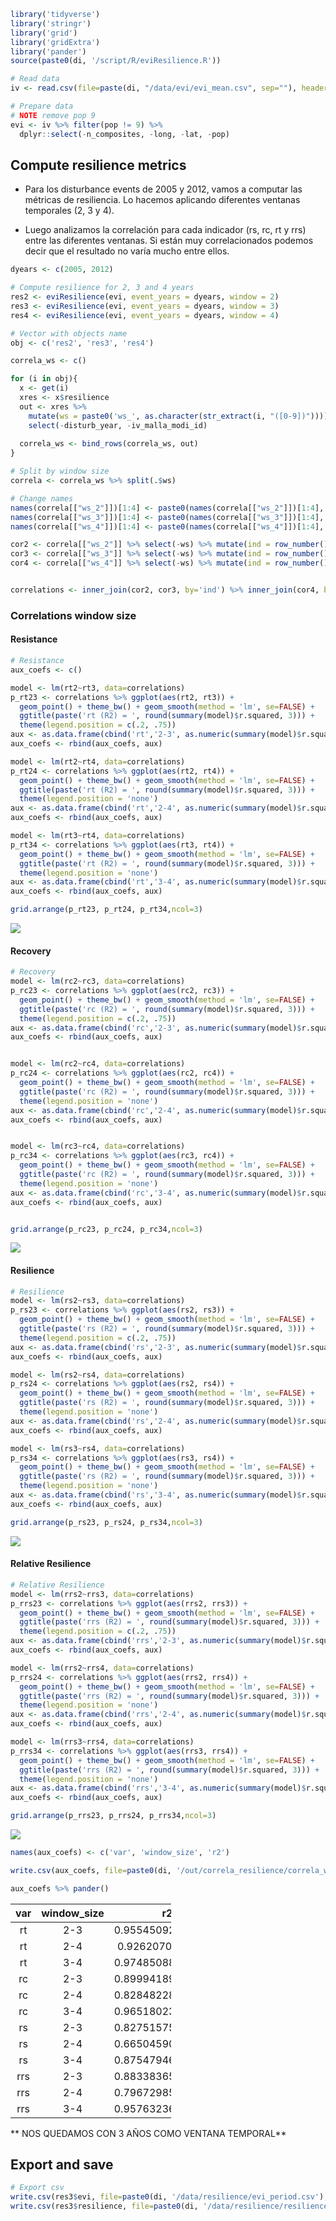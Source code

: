 ``` r
library('tidyverse')
library('stringr')
library('grid')
library('gridExtra')
library('pander')
source(paste0(di, '/script/R/eviResilience.R'))
```

``` r
# Read data
iv <- read.csv(file=paste(di, "/data/evi/evi_mean.csv", sep=""), header = TRUE, sep = ',')

# Prepare data
# NOTE remove pop 9 
evi <- iv %>% filter(pop != 9) %>% 
  dplyr::select(-n_composites, -long, -lat, -pop)
```

Compute resilience metrics
--------------------------

-   Para los disturbance events de 2005 y 2012, vamos a computar las métricas de resiliencia. Lo hacemos aplicando diferentes ventanas temporales (2, 3 y 4).

-   Luego analizamos la correlación para cada indicador (rs, rc, rt y rrs) entre las diferentes ventanas. Si están muy correlacionados podemos decir que el resultado no varía mucho entre ellos.

``` r
dyears <- c(2005, 2012)

# Compute resilience for 2, 3 and 4 years 
res2 <- eviResilience(evi, event_years = dyears, window = 2)
res3 <- eviResilience(evi, event_years = dyears, window = 3)
res4 <- eviResilience(evi, event_years = dyears, window = 4)
```

``` r
# Vector with objects name
obj <- c('res2', 'res3', 'res4')

correla_ws <- c()

for (i in obj){ 
  x <- get(i)
  xres <- x$resilience
  out <- xres %>% 
    mutate(ws = paste0('ws_', as.character(str_extract(i, "([0-9])")))) %>% 
    select(-disturb_year, -iv_malla_modi_id)
  
  correla_ws <- bind_rows(correla_ws, out)
}

# Split by window size 
correla <- correla_ws %>% split(.$ws) 

# Change names 
names(correla[["ws_2"]])[1:4] <- paste0(names(correla[["ws_2"]])[1:4], '2')
names(correla[["ws_3"]])[1:4] <- paste0(names(correla[["ws_3"]])[1:4], '3')
names(correla[["ws_4"]])[1:4] <- paste0(names(correla[["ws_4"]])[1:4], '4')

cor2 <- correla[["ws_2"]] %>% select(-ws) %>% mutate(ind = row_number())
cor3 <- correla[["ws_3"]] %>% select(-ws) %>% mutate(ind = row_number())
cor4 <- correla[["ws_4"]] %>% select(-ws) %>% mutate(ind = row_number())


correlations <- inner_join(cor2, cor3, by='ind') %>% inner_join(cor4, by='ind')
```

### Correlations window size

#### Resistance

``` r
# Resistance
aux_coefs <- c()

model <- lm(rt2~rt3, data=correlations)
p_rt23 <- correlations %>% ggplot(aes(rt2, rt3)) + 
  geom_point() + theme_bw() + geom_smooth(method = 'lm', se=FALSE) + 
  ggtitle(paste('rt (R2) = ', round(summary(model)$r.squared, 3))) + 
  theme(legend.position = c(.2, .75))
aux <- as.data.frame(cbind('rt','2-3', as.numeric(summary(model)$r.squared)))
aux_coefs <- rbind(aux_coefs, aux)

model <- lm(rt2~rt4, data=correlations)
p_rt24 <- correlations %>% ggplot(aes(rt2, rt4)) + 
  geom_point() + theme_bw() + geom_smooth(method = 'lm', se=FALSE) + 
  ggtitle(paste('rt (R2) = ', round(summary(model)$r.squared, 3))) +
  theme(legend.position = 'none')
aux <- as.data.frame(cbind('rt','2-4', as.numeric(summary(model)$r.squared)))
aux_coefs <- rbind(aux_coefs, aux)

model <- lm(rt3~rt4, data=correlations)
p_rt34 <- correlations %>% ggplot(aes(rt3, rt4)) + 
  geom_point() + theme_bw() + geom_smooth(method = 'lm', se=FALSE) + 
  ggtitle(paste('rt (R2) = ', round(summary(model)$r.squared, 3))) +
  theme(legend.position = 'none')
aux <- as.data.frame(cbind('rt','3-4', as.numeric(summary(model)$r.squared)))
aux_coefs <- rbind(aux_coefs, aux)

grid.arrange(p_rt23, p_rt24, p_rt34,ncol=3) 
```

<img src="compute_resilience_evi_files/figure-markdown_github/unnamed-chunk-5-1.png" style="display: block; margin: auto;" />

#### Recovery

``` r
# Recovery 
model <- lm(rc2~rc3, data=correlations)
p_rc23 <- correlations %>% ggplot(aes(rc2, rc3)) + 
  geom_point() + theme_bw() + geom_smooth(method = 'lm', se=FALSE) + 
  ggtitle(paste('rc (R2) = ', round(summary(model)$r.squared, 3))) + 
  theme(legend.position = c(.2, .75))
aux <- as.data.frame(cbind('rc','2-3', as.numeric(summary(model)$r.squared)))
aux_coefs <- rbind(aux_coefs, aux)


model <- lm(rc2~rc4, data=correlations)
p_rc24 <- correlations %>% ggplot(aes(rc2, rc4)) + 
  geom_point() + theme_bw() + geom_smooth(method = 'lm', se=FALSE) + 
  ggtitle(paste('rc (R2) = ', round(summary(model)$r.squared, 3))) +
  theme(legend.position = 'none')
aux <- as.data.frame(cbind('rc','2-4', as.numeric(summary(model)$r.squared)))
aux_coefs <- rbind(aux_coefs, aux)


model <- lm(rc3~rc4, data=correlations)
p_rc34 <- correlations %>% ggplot(aes(rc3, rc4)) + 
  geom_point() + theme_bw() + geom_smooth(method = 'lm', se=FALSE) + 
  ggtitle(paste('rc (R2) = ', round(summary(model)$r.squared, 3))) +
  theme(legend.position = 'none')
aux <- as.data.frame(cbind('rc','3-4', as.numeric(summary(model)$r.squared)))
aux_coefs <- rbind(aux_coefs, aux)


grid.arrange(p_rc23, p_rc24, p_rc34,ncol=3) 
```

<img src="compute_resilience_evi_files/figure-markdown_github/unnamed-chunk-6-1.png" style="display: block; margin: auto;" />

#### Resilience

``` r
# Resilience
model <- lm(rs2~rs3, data=correlations)
p_rs23 <- correlations %>% ggplot(aes(rs2, rs3)) + 
  geom_point() + theme_bw() + geom_smooth(method = 'lm', se=FALSE) + 
  ggtitle(paste('rs (R2) = ', round(summary(model)$r.squared, 3))) + 
  theme(legend.position = c(.2, .75))
aux <- as.data.frame(cbind('rs','2-3', as.numeric(summary(model)$r.squared)))
aux_coefs <- rbind(aux_coefs, aux)

model <- lm(rs2~rs4, data=correlations)
p_rs24 <- correlations %>% ggplot(aes(rs2, rs4)) + 
  geom_point() + theme_bw() + geom_smooth(method = 'lm', se=FALSE) + 
  ggtitle(paste('rs (R2) = ', round(summary(model)$r.squared, 3))) +
  theme(legend.position = 'none')
aux <- as.data.frame(cbind('rs','2-4', as.numeric(summary(model)$r.squared)))
aux_coefs <- rbind(aux_coefs, aux)

model <- lm(rs3~rs4, data=correlations)
p_rs34 <- correlations %>% ggplot(aes(rs3, rs4)) + 
  geom_point() + theme_bw() + geom_smooth(method = 'lm', se=FALSE) + 
  ggtitle(paste('rs (R2) = ', round(summary(model)$r.squared, 3))) +
  theme(legend.position = 'none')
aux <- as.data.frame(cbind('rs','3-4', as.numeric(summary(model)$r.squared)))
aux_coefs <- rbind(aux_coefs, aux)

grid.arrange(p_rs23, p_rs24, p_rs34,ncol=3) 
```

<img src="compute_resilience_evi_files/figure-markdown_github/unnamed-chunk-7-1.png" style="display: block; margin: auto;" />

#### Relative Resilience

``` r
# Relative Resilience
model <- lm(rrs2~rrs3, data=correlations)
p_rrs23 <- correlations %>% ggplot(aes(rrs2, rrs3)) + 
  geom_point() + theme_bw() + geom_smooth(method = 'lm', se=FALSE) + 
  ggtitle(paste('rrs (R2) = ', round(summary(model)$r.squared, 3))) + 
  theme(legend.position = c(.2, .75))
aux <- as.data.frame(cbind('rrs','2-3', as.numeric(summary(model)$r.squared)))
aux_coefs <- rbind(aux_coefs, aux)

model <- lm(rrs2~rrs4, data=correlations)
p_rrs24 <- correlations %>% ggplot(aes(rrs2, rrs4)) + 
  geom_point() + theme_bw() + geom_smooth(method = 'lm', se=FALSE) + 
  ggtitle(paste('rrs (R2) = ', round(summary(model)$r.squared, 3))) +
  theme(legend.position = 'none')
aux <- as.data.frame(cbind('rrs','2-4', as.numeric(summary(model)$r.squared)))
aux_coefs <- rbind(aux_coefs, aux)

model <- lm(rrs3~rrs4, data=correlations)
p_rrs34 <- correlations %>% ggplot(aes(rrs3, rrs4)) + 
  geom_point() + theme_bw() + geom_smooth(method = 'lm', se=FALSE) + 
  ggtitle(paste('rrs (R2) = ', round(summary(model)$r.squared, 3))) +
  theme(legend.position = 'none')
aux <- as.data.frame(cbind('rrs','3-4', as.numeric(summary(model)$r.squared)))
aux_coefs <- rbind(aux_coefs, aux)

grid.arrange(p_rrs23, p_rrs24, p_rrs34,ncol=3) 
```

<img src="compute_resilience_evi_files/figure-markdown_github/unnamed-chunk-8-1.png" style="display: block; margin: auto;" />

``` r
names(aux_coefs) <- c('var', 'window_size', 'r2')

write.csv(aux_coefs, file=paste0(di, '/out/correla_resilience/correla_window_size_evi.csv'), row.names = F)
```

``` r
aux_coefs %>% pander()
```

<table style="width:51%;">
<colgroup>
<col width="8%" />
<col width="19%" />
<col width="23%" />
</colgroup>
<thead>
<tr class="header">
<th align="center">var</th>
<th align="center">window_size</th>
<th align="center">r2</th>
</tr>
</thead>
<tbody>
<tr class="odd">
<td align="center">rt</td>
<td align="center">2-3</td>
<td align="center">0.955450926921608</td>
</tr>
<tr class="even">
<td align="center">rt</td>
<td align="center">2-4</td>
<td align="center">0.92620704211355</td>
</tr>
<tr class="odd">
<td align="center">rt</td>
<td align="center">3-4</td>
<td align="center">0.974850886801899</td>
</tr>
<tr class="even">
<td align="center">rc</td>
<td align="center">2-3</td>
<td align="center">0.899941896683591</td>
</tr>
<tr class="odd">
<td align="center">rc</td>
<td align="center">2-4</td>
<td align="center">0.828482285426833</td>
</tr>
<tr class="even">
<td align="center">rc</td>
<td align="center">3-4</td>
<td align="center">0.965180230447147</td>
</tr>
<tr class="odd">
<td align="center">rs</td>
<td align="center">2-3</td>
<td align="center">0.827515756641927</td>
</tr>
<tr class="even">
<td align="center">rs</td>
<td align="center">2-4</td>
<td align="center">0.665045903961248</td>
</tr>
<tr class="odd">
<td align="center">rs</td>
<td align="center">3-4</td>
<td align="center">0.875479466269448</td>
</tr>
<tr class="even">
<td align="center">rrs</td>
<td align="center">2-3</td>
<td align="center">0.883383651631435</td>
</tr>
<tr class="odd">
<td align="center">rrs</td>
<td align="center">2-4</td>
<td align="center">0.796729859540512</td>
</tr>
<tr class="even">
<td align="center">rrs</td>
<td align="center">3-4</td>
<td align="center">0.957632365854058</td>
</tr>
</tbody>
</table>

\*\* NOS QUEDAMOS CON 3 AÑOS COMO VENTANA TEMPORAL\*\*

Export and save
---------------

``` r
# Export csv 
write.csv(res3$evi, file=paste0(di, '/data/resilience/evi_period.csv'), row.names = FALSE)
write.csv(res3$resilience, file=paste0(di, '/data/resilience/resilience_evi.csv'), row.names = FALSE)
```
